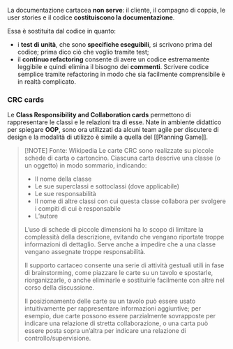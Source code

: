 La documentazione cartacea **non serve**: il cliente, il compagno di coppia, le user stories e il codice **costituiscono la documentazione**.

Essa è sostituita dal codice in quanto:
- i **test di unità**, che sono **specifiche eseguibili**, si scrivono prima del codice; prima dico ciò che voglio tramite test;
- il **continuo refactoring** consente di avere un codice estremamente leggibile e quindi elimina il bisogno dei **commenti**. Scrivere codice semplice tramite refactoring in modo che sia facilmente comprensibile è in realtà complicato.

### CRC cards

Le **Class Responsibility and Collaboration cards** permettono di rappresentare le classi e le relazioni tra di esse. Nate in ambiente didattico per spiegare **OOP**, sono ora utilizzati da alcuni team agile per discutere di design e la modalità di utilizzo è simile a quella del [[Planning Game]].

> [!NOTE] Fonte: Wikipedia
> Le carte CRC sono realizzate su piccole schede di carta o cartoncino. Ciascuna carta descrive una classe (o un oggetto) in modo sommario, indicando:
> - Il nome della classe
> - Le sue superclassi e sottoclassi (dove applicabile)
> - Le sue responsabilità
> - Il nome di altre classi con cui questa classe collabora per svolgere i compiti di cui è responsabile
> - L’autore
>   
> L’uso di schede di piccole dimensioni ha lo scopo di limitare la complessità della descrizione, evitando che vengano riportate troppe informazioni di dettaglio. Serve anche a impedire che a una classe vengano assegnate troppe responsabilità. 
> 
> Il supporto cartaceo consente una serie di attività gestuali utili in fase di brainstorming, come piazzare le carte su un tavolo e spostarle, riorganizzarle, o anche eliminarle e sostituirle facilmente con altre nel corso della discussione. 
> 
> Il posizionamento delle carte su un tavolo può essere usato intuitivamente per rappresentare informazioni aggiuntive; per esempio, due carte possono essere parzialmente sovrapposte per indicare una relazione di stretta collaborazione, o una carta può essere posta sopra un’altra per indicare una relazione di controllo/supervisione.